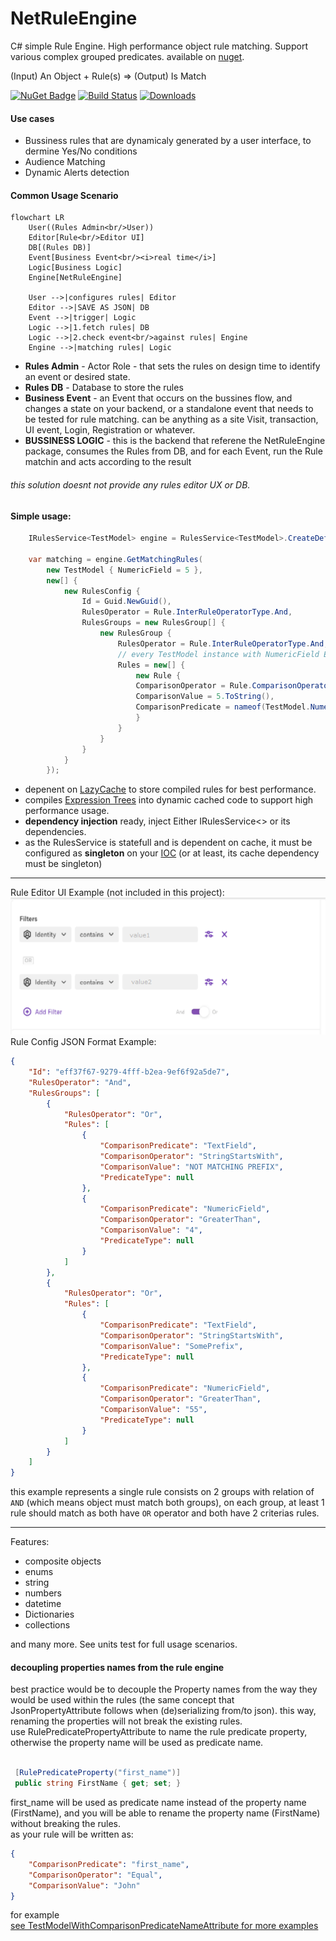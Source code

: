  NetRuleEngine
 ==============
C# simple Rule Engine. High performance object rule matching. Support various complex grouped predicates.
available on [nuget](https://www.nuget.org/packages/NetRuleEngine/).

(Input) An Object + Rule(s) => (Output) Is Match

[![NuGet Badge](https://img.shields.io/nuget/v/NetRuleEngine.svg)](https://www.nuget.org/packages/NetRuleEngine/)
[![Build Status](https://github.com/AmirSasson/NetRuleEngine/actions/workflows/ci-cd.yml/badge.svg)](https://github.com/AmirSasson/NetRuleEngine/actions/workflows/ci-cd.yml)
[![Downloads](https://img.shields.io/nuget/dt/NetRuleEngine.svg)](https://www.nuget.org/packages/NetRuleEngine/)

#### Use cases
- Bussiness rules that are dynamicaly generated by a user interface, to dermine Yes/No conditions
- Audience Matching
- Dynamic Alerts detection

#### Common Usage Scenario
```mermaid
flowchart LR
    User((Rules Admin<br/>User))
    Editor[Rule<br/>Editor UI]
    DB[(Rules DB)]
    Event[Business Event<br/><i>real time</i>]
    Logic[Business Logic]
    Engine[NetRuleEngine]
    
    User -->|configures rules| Editor
    Editor -->|SAVE AS JSON| DB
    Event -->|trigger| Logic
    Logic -->|1.fetch rules| DB
    Logic -->|2.check event<br/>against rules| Engine
    Engine -->|matching rules| Logic
```
* **Rules Admin** - Actor Role - that sets the rules on design time to identify an event or desired state.
* **Rules DB** - Database to store the rules
* **Business Event** - an Event that occurs on the bussines flow, and changes a state on your backend, or a standalone event that needs to be tested for rule matching. can be anything as a site Visit, transaction, UI event, Login, Registration or whatever.
* **BUSSINESS LOGIC** - this is the backend that referene the NetRuleEngine package, consumes the Rules from DB, and for each Event, run the Rule matchin and acts according to the result

###### this solution doesnt not provide any rules editor UX or DB.

#### Simple usage:

```cs
    IRulesService<TestModel> engine = RulesService<TestModel>.CreateDefault();
            
    var matching = engine.GetMatchingRules(
        new TestModel { NumericField = 5 },
        new[] {
            new RulesConfig {
                Id = Guid.NewGuid(),
                RulesOperator = Rule.InterRuleOperatorType.And,
                RulesGroups = new RulesGroup[] {
                    new RulesGroup {
                        RulesOperator = Rule.InterRuleOperatorType.And,
                        // every TestModel instance with NumericField Equal to 5 will match this rule
                        Rules = new[] {
                            new Rule { 
                            ComparisonOperator = Rule.ComparisonOperatorType.Equal,
                            ComparisonValue = 5.ToString(),
                            ComparisonPredicate = nameof(TestModel.NumericField) 
                            }
                        }
                    }
                }
            }
        });
```

- depenent on [LazyCache](https://github.com/alastairtree/LazyCache) to store compiled rules for best performance.
- compiles [Expression Trees](https://docs.microsoft.com/en-us/dotnet/csharp/programming-guide/concepts/expression-trees/) into dynamic cached code to support high performance usage.
- **dependency injection** ready, inject Either IRulesService<> or its dependencies.
- as the RulesService is statefull and is dependent on cache, it must be configured as **singleton** on your [IOC](https://en.wikipedia.org/wiki/Inversion_of_control) (or at least, its cache dependency must be singleton)

------------------
Rule Editor UI Example (not included in this project):  
![editor](/docs/rules-ui.png "example")  
Rule Config JSON Format Example:  
```json
{
    "Id": "eff37f67-9279-4fff-b2ea-9ef6f92a5de7",
    "RulesOperator": "And",
    "RulesGroups": [
        {
            "RulesOperator": "Or",
            "Rules": [
                {
                    "ComparisonPredicate": "TextField",
                    "ComparisonOperator": "StringStartsWith",
                    "ComparisonValue": "NOT MATCHING PREFIX",
                    "PredicateType": null
                },
                {
                    "ComparisonPredicate": "NumericField",
                    "ComparisonOperator": "GreaterThan",
                    "ComparisonValue": "4",
                    "PredicateType": null
                }
            ]
        },
        {
            "RulesOperator": "Or",
            "Rules": [
                {
                    "ComparisonPredicate": "TextField",
                    "ComparisonOperator": "StringStartsWith",
                    "ComparisonValue": "SomePrefix",
                    "PredicateType": null
                },
                {
                    "ComparisonPredicate": "NumericField",
                    "ComparisonOperator": "GreaterThan",
                    "ComparisonValue": "55",
                    "PredicateType": null
                }
            ]
        }
    ]
}
```
this example represents a single rule consists on 2 groups with relation of `AND` (which means object must match both groups), on each group, at least 1 rule should match as both have `OR` operator and both have 2 criterias rules.

-----------------

Features:
- composite objects
- enums
- string
- numbers
- datetime
- Dictionaries
- collections

and many more. See units test for full usage scenarios.


#### decoupling properties names from the rule engine
best practice would be to decouple the Property names from the way they would be used within the rules (the same concept that JsonPropertyAttribute follows when (de)serializing from/to json). this way, renaming the properties will not break the existing rules.  
use RulePredicatePropertyAttribute to name the rule predicate property, otherwise the property name will be used as predicate name.
```csharp

 [RulePredicateProperty("first_name")]
 public string FirstName { get; set; }

```
first_name will be used as predicate name instead of the property name (FirstName), and you will be able to rename the property name (FirstName) without breaking the rules.  
as your rule will be written as:
```json
{
    "ComparisonPredicate": "first_name",
    "ComparisonOperator": "Equal",
    "ComparisonValue": "John"
}
``` 
for example  
[see TestModelWithComparisonPredicateNameAttribute for more examples](./tests/NetRuleEngineTests/RulesTests.cs)
